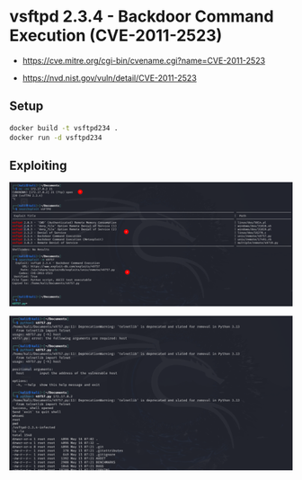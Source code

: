 # vsftpd 2.3.4 - Backdoor Command Execution (CVE-2011-2523)

- https://cve.mitre.org/cgi-bin/cvename.cgi?name=CVE-2011-2523

- https://nvd.nist.gov/vuln/detail/CVE-2011-2523

## Setup

```bash
docker build -t vsftpd234 .
docker run -d vsftpd234
```

## Exploiting

![alt text](1.png)

![alt text](2.png)


